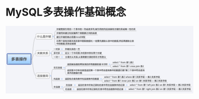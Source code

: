 # MySQL多表操作基础概念
![List](https://raw.githubusercontent.com/duiying/note/master/img/duobiaocaozuo.png)  